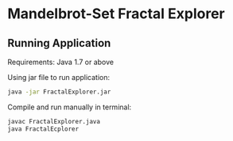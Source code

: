 # Mandelbrot-Set Fractal Explorer

## Running Application
Requirements: Java 1.7 or above

Using jar file to run application:
```bash
java -jar FractalExplorer.jar
```

Compile and run manually in terminal:
```bash
javac FractalExplorer.java
java FractalEcplorer
```